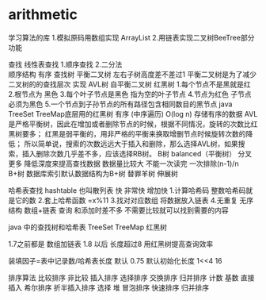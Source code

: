 # arithmetic
学习算法的库
1.模拟原码用数组实现 ArrayList
2.用链表实现二叉树BeeTree部分功能

查找
    线性表查找
        1.顺序查找
        2.二分法   
            顺序结构 有序
    查找树
        平衡二叉树
            左右子树高度差不差过1
            平衡二叉树是为了减少二叉树的的查找层次
            实现 
              AVL树 
                 自平衡二叉树
              红黑树
                  1.每个节点不是黑就是红
                  2.根节点为 黑色
                  3.每个叶子节点是黑色 指为空的叶子节点
                  4.节点为红色 子节点必须为黑色
                  5.一个节点到子孙节点的所有路径包含相同数目的黑节点
                  java TreeSet TreeMap底层用的红黑树
                    有序 (中序遍历) O(log n) 存储有序的数据
                    AVL是严格平衡树，因此在增加或者删除节点的时候，根据不同情况，旋转的次数比红黑树要多；
                    红黑是弱平衡的，用非严格的平衡来换取增删节点时候旋转次数的降低；
                    所以简单说，搜索的次数远远大于插入和删除，那么选择AVL树，如果搜索，插入删除次数几乎差不多，应该选择RB树。
              B树 balanced（平衡树）
                    分叉更多
                    降低深度来提高查找数据
                    数据量比较大  不能一次读完
                    一次排除(n-1)/n    
              B+树
                数据库索引默认数据结构为B+树
              替罪羊树
              伸展树
         
哈希表查找
    hashtable 也叫散列表 快 非常快
    增加快 
        1.计算哈希码 整数哈希码就是它的数
        2.套上哈希函数 =x%11
        3.找对对应数组 将数据放入链表
        4.无重复 无序
    结构 数组+链表
    查询 和添加时差不多
    不需要比较就可以找到需要的内容
    
    
 java 中的查找树和哈希表
    TreeSet TreeMap 红黑树
    
  1.7之前都是 数组加链表
  1.8 以后 长度超过8 用红黑树提高查询效率  
  
  装填因子=表中记录数/哈希表长度  默认 0.75
  默认初始化长度 1<<4  16
  
  
 排序算法
 比较排序                                                             非比较
 插入排序                           选择排序     交换排序             归并排序       计数  基数
 直接插入  希尔排序  折半插入排序    选择  堆    冒泡排序 快速排序    归并排序
    